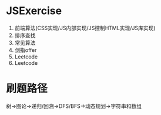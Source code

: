 # JSExercise  
1. 前端算法(CSS实现/JS内部实现/JS控制HTML实现/JS库实现)  
2. 排序查找   
3. 常见算法  
4. 剑指offer  
5. Leetcode  
6. Leetcode  

# 刷题路径
树->图论->递归/回溯->DFS/BFS->动态规划->字符串和数组